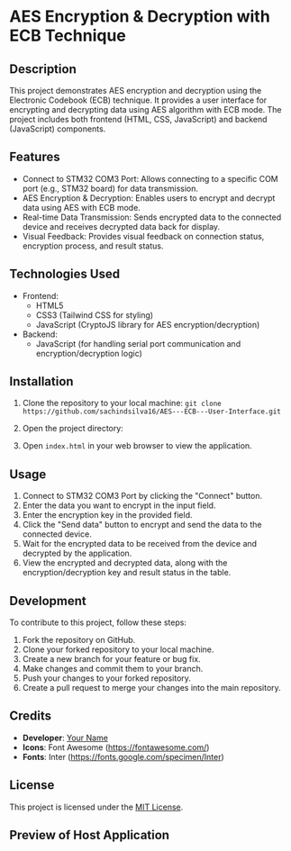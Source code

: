 # AES Encryption & Decryption with ECB Technique

## Description
This project demonstrates AES encryption and decryption using the Electronic Codebook (ECB) technique. It provides a user interface for encrypting and decrypting data using AES algorithm with ECB mode. The project includes both frontend (HTML, CSS, JavaScript) and backend (JavaScript) components.

## Features
- Connect to STM32 COM3 Port: Allows connecting to a specific COM port (e.g., STM32 board) for data transmission.
- AES Encryption & Decryption: Enables users to encrypt and decrypt data using AES with ECB mode.
- Real-time Data Transmission: Sends encrypted data to the connected device and receives decrypted data back for display.
- Visual Feedback: Provides visual feedback on connection status, encryption process, and result status.

## Technologies Used
- Frontend:
  - HTML5
  - CSS3 (Tailwind CSS for styling)
  - JavaScript (CryptoJS library for AES encryption/decryption)
- Backend:
  - JavaScript (for handling serial port communication and encryption/decryption logic)

## Installation
1. Clone the repository to your local machine:
``` git clone https://github.com/sachindsilva16/AES---ECB---User-Interface.git ```

2. Open the project directory:

3. Open `index.html` in your web browser to view the application.

## Usage
1. Connect to STM32 COM3 Port by clicking the "Connect" button.
2. Enter the data you want to encrypt in the input field.
3. Enter the encryption key in the provided field.
4. Click the "Send data" button to encrypt and send the data to the connected device.
5. Wait for the encrypted data to be received from the device and decrypted by the application.
6. View the encrypted and decrypted data, along with the encryption/decryption key and result status in the table.

## Development
To contribute to this project, follow these steps:
1. Fork the repository on GitHub.
2. Clone your forked repository to your local machine.
3. Create a new branch for your feature or bug fix.
4. Make changes and commit them to your branch.
5. Push your changes to your forked repository.
6. Create a pull request to merge your changes into the main repository.

## Credits
- **Developer**: [Your Name](https://github.com/your-profile)
- **Icons**: Font Awesome (https://fontawesome.com/)
- **Fonts**: Inter (https://fonts.google.com/specimen/Inter)

## License
This project is licensed under the [MIT License](LICENSE).


## Preview of Host Application

[](./Host%20App%20-%20Disconnected.png)

[](./Host%20App%20-%20Connected.png)


[](././Host%20application%20-%20Final%20output.png)